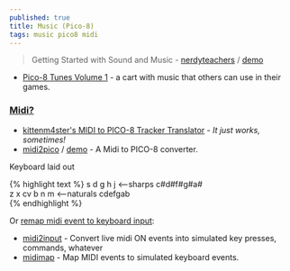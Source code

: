 ```yaml
---
published: true
title: Music (Pico-8)
tags: music pico8 midi
---
```

> Getting Started with Sound and Music - [nerdyteachers](https://nerdyteachers.com/PICO-8/Music/GettingStarted/) / [demo](https://www.youtube.com/playlist?list=PLur95ujyAigv4Qt2kvWYE_I-xZs8RURhA)

- [Pico-8 Tunes Volume 1](https://www.lexaloffle.com/bbs/?tid=29008) - a cart with music that others can use in their games.


### [Midi?](https://www.lexaloffle.com/bbs/?tid=31265)

- [kittenm4ster's MIDI to PICO-8 Tracker Translator](https://github.com/andmatand/midi-to-pico8#kittenm4sters-midi-to-pico-8-tracker-translator) -  _It just works, sometimes!_
- [midi2pico](https://github.com/gamax92/midi2pico#midi2pico) / [demo](https://www.lexaloffle.com/bbs/?tid=28792) - A Midi to PICO-8 converter.

Keyboard laid out

{% highlight text %}
 s d  g h j               <--sharps   c#d#f#g#a#                     
z x cv b n m              <--naturals cdefgab  
{% endhighlight %}

Or [remap midi event to keyboard input](https://superuser.com/questions/1170136/translating-midi-input-into-computer-keystrokes-on-linux):
- [midi2input](https://gitlab.com/enetheru/midi2input#) - Convert live midi ON events into simulated key presses, commands, whatever
- [midimap](https://github.com/olavfosse/midimap#midimap) - Map MIDI events to simulated keyboard events.


